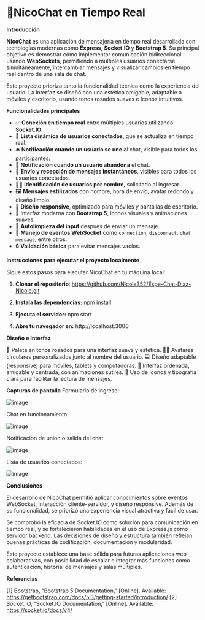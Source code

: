 # 💬NicoChat en Tiempo Real

**Introducción**

**NicoChat** es una aplicación de mensajería en tiempo real desarrollada con tecnologías modernas como **Express**, **Socket.IO** y **Bootstrap 5**. Su principal objetivo es demostrar cómo implementar comunicación bidireccional usando **WebSockets**, permitiendo a múltiples usuarios conectarse simultáneamente, intercambiar mensajes y visualizar cambios en tiempo real dentro de una sala de chat.

Este proyecto prioriza tanto la funcionalidad técnica como la experiencia del usuario. La interfaz se diseñó con una estética amigable, adaptable a móviles y escritorio, usando tonos rosados suaves e íconos intuitivos.

**Funcionalidades principales**

- ✅ **Conexión en tiempo real** entre múltiples usuarios utilizando **Socket.IO**.
- 👥 **Lista dinámica de usuarios conectados**, que se actualiza en tiempo real.
- 🛎️ **Notificación cuando un usuario se une** al chat, visible para todos los participantes.
- 🚪 **Notificación cuando un usuario abandona** el chat.
- 💬 **Envío y recepción de mensajes instantáneos**, visibles para todos los usuarios conectados.
- 🧑‍🎤 **Identificación de usuarios por nombre**, solicitado al ingresar.
- 🖼️ **Mensajes estilizados** con nombre, hora de envío, avatar redondo y diseño limpio.
- 📱 **Diseño responsive**, optimizado para móviles y pantallas de escritorio.
- 🎨 Interfaz moderna con **Bootstrap 5**, íconos visuales y animaciones suaves.
- 🧹 **Autolimpieza del input** después de enviar un mensaje.
- 📡 **Manejo de eventos WebSocket** como `connection`, `disconnect`, `chat message`, entre otros.
- 🔒 **Validación básica** para evitar mensajes vacíos.


**Instrucciones para ejecutar el proyecto localmente**

Sigue estos pasos para ejecutar NicoChat en tu máquina local:

1. **Clonar el repositorio**:
https://github.com/Nicole352/Espe-Chat-Diaz-Nicole.git

2. **Instala las dependencias:**
npm install

3. **Ejecuta el servidor:**
npm start

4. **Abre tu navegador en:**
http://localhost:3000


**Diseño e Interfaz**

🎀 Paleta en tonos rosados para una interfaz suave y estética.
🧑‍🎨 Avatares circulares personalizados junto al nombre del usuario.
💻 Diseño adaptable (responsive) para móviles, tablets y computadoras.
🧼 Interfaz ordenada, amigable y centrada, con animaciones sutiles.
🎯 Uso de íconos y tipografía clara para facilitar la lectura de mensajes.

**Capturas de pantalla**
Formulario de ingreso:

![image](https://github.com/user-attachments/assets/519f0119-687b-4953-9342-f0c1187fa9cb)

Chat en funcionamiento:

![image](https://github.com/user-attachments/assets/b6f4d2f3-f839-455f-b9b0-e8f8efdd2413)

Notificacion de union o salida del chat:

![image](https://github.com/user-attachments/assets/fa9e66cb-9eb6-47a2-921d-b84926b48289)

Lista de usuarios conectados: 

![image](https://github.com/user-attachments/assets/fc7d9c0c-e140-49a9-a900-1d15102e421e)


**Conclusiones**

El desarrollo de NicoChat permitió aplicar conocimientos sobre eventos WebSocket, interacción cliente-servidor, y diseño responsive. Además de su funcionalidad, se priorizó una experiencia visual atractiva y fácil de usar.

Se comprobó la eficacia de Socket.IO como solución para comunicación en tiempo real, y se fortalecieron habilidades en el uso de Express.js como servidor backend. Las decisiones de diseño y estructura también reflejan buenas prácticas de codificación, documentación y modularidad.

Este proyecto establece una base sólida para futuras aplicaciones web colaborativas, con posibilidad de escalar e integrar más funciones como autenticación, historial de mensajes y salas múltiples.

**Referencias**

[1] Bootstrap, “Bootstrap 5 Documentation,” [Online]. Available: https://getbootstrap.com/docs/5.3/getting-started/introduction/
[2] Socket.IO, “Socket.IO Documentation,” [Online]. Available: https://socket.io/docs/v4/


